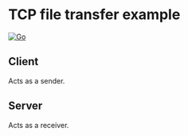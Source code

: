 # TCP file transfer example

[![Go](https://github.com/funvit/tcp-file-transfer-client-to-server-example/actions/workflows/go.yml/badge.svg)](https://github.com/funvit/tcp-file-transfer-client-to-server-example/actions/workflows/go.yml)

## Client

Acts as a sender.

## Server

Acts as a receiver.
